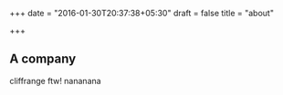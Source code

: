 +++
date = "2016-01-30T20:37:38+05:30"
draft = false
title = "about"

+++

## A company

cliffrange ftw! nananana
